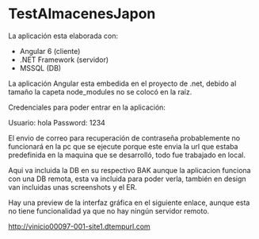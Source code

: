 # TestAlmacenesJapon
La aplicación esta elaborada con:
* Angular 6 (cliente)
* .NET Framework (servidor)
* MSSQL (DB)

La aplicación Angular esta embedida en el proyecto de .net, debido al tamaño la capeta node_modules no se colocó en la raíz.

Credenciales para poder entrar en la aplicación:

Usuario: hola
Password: 1234

El envio de correo para recuperación de contraseña probablemente no funcionará en la pc que se ejecute porque este envia la url que estaba predefinida en la maquina que se desarrolló, todo fue trabajado en local.

Aqui va incluida la DB en su respectivo BAK aunque la aplicacion funciona con una DB remota, esta va incluida para poder verla, también en design van incluidas unas screenshots y el ER.

Hay una preview de la interfaz gráfica en el siguiente enlace, aunque esta no tiene funcionalidad ya que no hay ningún servidor remoto.

http://vinicio00097-001-site1.dtempurl.com
